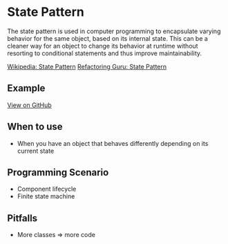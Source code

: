 # State Pattern

The state pattern is used in computer programming to encapsulate varying behavior for the same object, based on its internal state. This can be a cleaner way for an object to change its behavior at runtime without resorting to conditional statements and thus improve maintainability.

[Wikipedia: State Pattern](https://en.wikipedia.org/wiki/State_pattern)
[Refactoring Guru: State Pattern](https://refactoring.guru/design-patterns/state)

## Example

[View on GitHub](https://github.com/scottt2/design-patterns-in-dart/tree/master/state)

## When to use

- When you have an object that behaves differently depending on its current state

## Programming Scenario

- Component lifecycle
- Finite state machine

## Pitfalls

- More classes => more code

